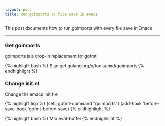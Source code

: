 ```yaml
---
layout: post
title: Run goimports on file save in emacs
---
```


This post documents how to run goimports with every file save in Emacs

-----

### Get goimports

goimports is a drop-in replacement for gofmt

{% highlight bash %}
$ go get golang.org/x/tools/cmd/goimports
{% endhighlight %}

### Change init.el

Change the emacs init file

{% highlight lisp %}
(setq gofmt-command "goimports")
(add-hook 'before-save-hook 'gofmt-before-save)
{% endhighlight %}

{% highlight bash %}
M-x eval-buffer
{% endhighlight %}

